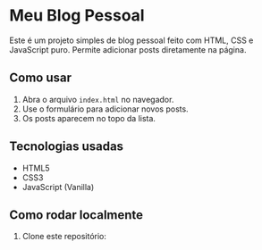 # Meu Blog Pessoal

Este é um projeto simples de blog pessoal feito com HTML, CSS e JavaScript puro. Permite adicionar posts diretamente na página.

## Como usar

1. Abra o arquivo `index.html` no navegador.
2. Use o formulário para adicionar novos posts.
3. Os posts aparecem no topo da lista.

## Tecnologias usadas

- HTML5
- CSS3
- JavaScript (Vanilla)

## Como rodar localmente

1. Clone este repositório: